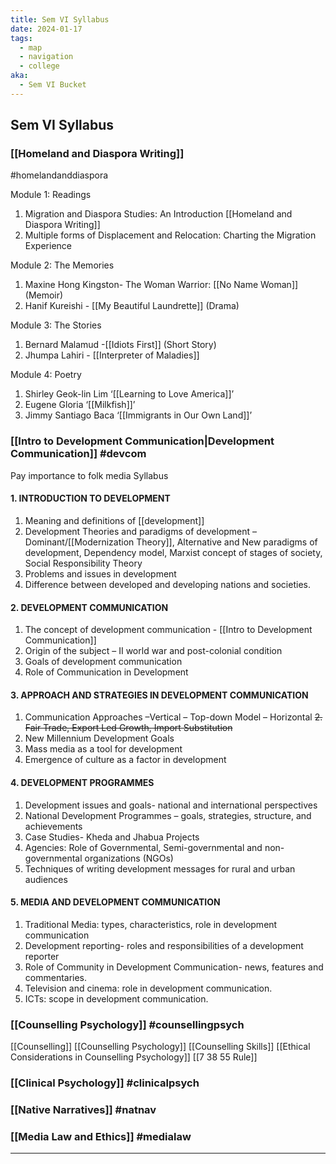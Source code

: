 ```yaml
---
title: Sem VI Syllabus
date: 2024-01-17
tags:
  - map
  - navigation
  - college
aka:
  - Sem VI Bucket
---
```

## Sem VI Syllabus
### [[Homeland and Diaspora Writing]]  
#homelandanddiaspora 

Module 1: Readings
1. Migration and Diaspora Studies: An Introduction [[Homeland and Diaspora Writing]]
2. Multiple forms of Displacement and Relocation: Charting the Migration Experience

Module 2: The Memories
1. Maxine Hong Kingston- The Woman Warrior: [[No Name Woman]] (Memoir)
2. Hanif Kureishi - [[My Beautiful Laundrette]] (Drama)

Module 3: The Stories
1. Bernard Malamud -[[Idiots First]] (Short Story)
2. Jhumpa Lahiri - [[Interpreter of Maladies]]

Module 4: Poetry
1. Shirley Geok-lin Lim ‘[[Learning to Love America]]’ 
2. Eugene Gloria ‘[[Milkfish]]’
3. Jimmy Santiago Baca ‘[[Immigrants in Our Own Land]]’

### [[Intro to Development Communication|Development Communication]] #devcom 
Pay importance to folk media
Syllabus
#### 1. INTRODUCTION TO DEVELOPMENT
1. Meaning and definitions of [[development]]
2. Development Theories and paradigms of development –Dominant/[[Modernization Theory]], Alternative and New paradigms of development, Dependency model, Marxist concept of stages of society, Social Responsibility Theory
3. Problems and issues in development 
4. Difference between developed and developing nations and societies.

#### 2. DEVELOPMENT COMMUNICATION
1. The concept of development communication - [[Intro to Development Communication]]
2. Origin of the subject – II world war and post-colonial condition
3. Goals of development communication 
4. Role of Communication in Development

#### 3. APPROACH AND STRATEGIES IN DEVELOPMENT COMMUNICATION
1. Communication Approaches –Vertical – Top-down Model – Horizontal
~~2. Fair Trade, Export Led Growth, Import Substitution~~
3. New Millennium Development Goals
4. Mass media as a tool for development
5. Emergence of culture as a factor in development
#### 4. DEVELOPMENT PROGRAMMES
1. Development issues and goals- national and international perspectives 
2. National Development Programmes – goals, strategies, structure, and achievements 
3. Case Studies- Kheda and Jhabua Projects 
4. Agencies: Role of Governmental, Semi-governmental and non-governmental organizations (NGOs)
5. Techniques of writing development messages for rural and urban audiences
#### 5. MEDIA AND DEVELOPMENT COMMUNICATION
1. Traditional Media: types, characteristics, role in development
communication
2. Development reporting- roles and responsibilities of a development
reporter
3. Role of Community in Development Communication- news, features and
commentaries. 
4. Television and cinema: role in development communication. 
5. ICTs: scope in development communication.
### [[Counselling Psychology]] #counsellingpsych 
[[Counselling]]
[[Counselling Psychology]]
[[Counselling Skills]]
[[Ethical Considerations in Counselling Psychology]]
[[7 38 55 Rule]]
### [[Clinical Psychology]] #clinicalpsych
### [[Native Narratives]] #natnav 
### [[Media Law and Ethics]] #medialaw 



--- 


